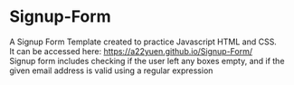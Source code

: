 # Signup-Form
A Signup Form Template created to practice Javascript HTML and CSS.  
It can be accessed here: https://a22yuen.github.io/Signup-Form/  
Signup form includes checking if the user left any boxes empty, and if the given email address is valid using a regular expression
